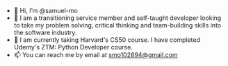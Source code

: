 - 👋 Hi, I’m @samuel-mo
- 👀 I am a transitioning service member and self-taught developer looking to take my problem solving, critical thinking and team-building skills into the software industry. 
- 🌱 I am currently taking Harvard's CS50 course. I have completed Udemy's ZTM: Python Developer course.
- 📫 You can reach me by email at smo102894@gmail.com

<!---
samuel-mo/samuel-mo is a ✨ special ✨ repository because its `README.md` (this file) appears on your GitHub profile.
You can click the Preview link to take a look at your changes.
--->
